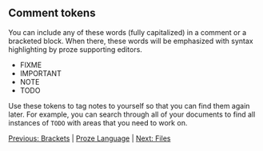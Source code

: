 ## Comment tokens

You can include any of these words (fully capitalized) in a comment or
a bracketed block. When there, these words will be emphasized with
syntax highlighting by proze supporting editors.

- FIXME
- IMPORTANT
- NOTE
- TODO

Use these tokens to tag notes to yourself so that you can find them
again later. For example, you can search through all of your documents
to find all instances of `TODO` with areas that you need to work on.

[Previous: Brackets](./brackets.md) | [Proze Language](./proze-language.md) | [Next: Files](./files.md)
